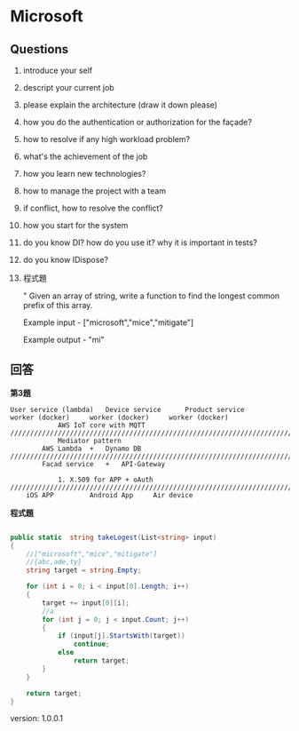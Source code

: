# Microsoft





## Questions

1. introduce your self

2. descript your current job

3. please explain the architecture (draw it down please)

4. how you do the authentication or authorization for the façade?

5. how to resolve if any high workload problem?

6. what's the achievement of the job

7. how you learn new technologies?

8. how to manage the project with a team

9. if conflict, how to resolve the conflict?

10. how you start for the system

11. do you know DI? how do you use it? why it is important in tests?

12. do you know IDispose?

13. 程式題

    " Given an array of string, write a function to find the longest common prefix of this array.

    Example input - 
    ["microsoft","mice","mitigate"]

    Example output - "mi"

## 回答


**第3題**


    User service (lambda)	Device service		Product service
    worker (docker)		worker (docker)		worker (docker)
    			AWS IoT core with MQTT
    /////////////////////////////////////////////////////////////////////////
    			Mediator pattern
    		AWS Lambda	+	Dynamo DB
    /////////////////////////////////////////////////////////////////////////
    		Facad service	+	API-Gateway
    
    			1. X.509 for APP + oAuth
    /////////////////////////////////////////////////////////////////////////
    	iOS APP 		Android App		Air device

**程式題​**    

```c#

public static  string takeLogest(List<string> input)
{
    //["microsoft","mice","mitigate"]
    //{abc,ade,ty}
    string target = string.Empty;

    for (int i = 0; i < input[0].Length; i++)
    {
        target += input[0][i];
        //a
        for (int j = 0; j < input.Count; j++)
        {
            if (input[j].StartsWith(target))
                continue;
            else
                return target;
        }
    }

    return target;
}
```





version: 1.0.0.1
